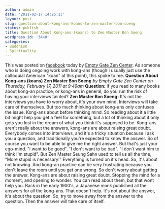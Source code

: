 ```yaml
---
author: admin
date: '2011-02-17 14:25:13'
layout: post
slug: question-about-kong-ans-koans-to-zen-master-bon-soeng
status: publish
title: Question About Kong-ans (koans) to Zen Master Bon Soeng
wordpress_id: '3440'
categories:
- Buddhism
- Spirituality
---
```


This was posted on
[facebook](http://www.facebook.com/note.php?note_id=10150182849768312)
today by [Empty Gate Zen Center](http://emptygatezen.com). As someone
who is doing ongoing work with kong-ans (though I usually just use the
colloquial American "koan" at this point), this spoke to me. **Question
About Kong-ans (koans) Zen Master Bon Soeng** *by Empty Gate Zen Center
on Thursday, February 17, 2011 at 9:49am* **Question:** If you read to
many books about kong-an practice, or kong-ans in general, do you run
the risk of having your interviews tainted? **Zen Master Bon Soeng:**
It's not the interviews you have to worry about, it's your own mind.
Interviews will take care of themselves. But too much thinking about
kong-ans only confuses the issue. Kong-ans about before thinking mind.
So reading about it a little bit might help you get a feel for
something, but a lot of thinking about it only gets you lost in the
dream of what you think it's supposed to be. Kong-ans aren't really
about the answers, kong-ans are about raising great doubt. Everybody
comes into interviews, and it's a tricky situation because I ask you a
question, and traditionally you're expected to know the answer. So of
course you want to be able to give me the right answer. But that's just
your ego-mind. "I want to be good". "I don't want to be bad". "I don't
want him to think I'm stupid". But Zen Master Seung Sahn used to tell us
all the time, “More stupid is necessary!” Everything is turned on it's
head. So, it's about not knowing. And kong-an practice can be very
frustrating because you don't leave the room until you get one wrong. So
don't worry about getting the answer. Kong-ans are about raising great
doubt. Stopping the mind for a moment, and opening to wonder. You can
read about them, but that wont help you. Back in the early 1900's, a
Japanese monk published all the answers for all the kong-ans. That
doesn't help. It's not about the answer, it's about the question. So,
try to move away from the answer to the question. Then the answer will
take care of itself.
